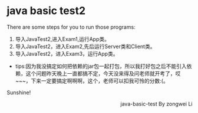 # java basic test2

There are some steps for you to run those programs:
1. 导入JavaTest2,进入Exam1,运行App类。
2. 导入JavaTest2，进入Exam2,先后运行Server类和Client类。
3. 导入JavaTest2，进入Exam3，运行App类。

* tips:因为我没搞定如何把依赖的jar包一起打包，所以我打好包之后不能引入依赖，这个问题昨天晚上一直都搞不定，今天没来得及问老师就开考了，哎~~~，下来一定要搞定啊啊啊，这个，老师可以扣我可怜的分数:(。

Sunshine!
<p align="right">java-basic-test By zongwei Li</p>
